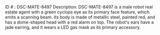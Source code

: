 ID # : DSC-MATE-8497
Description: DSC-MATE-8497 is a male robot real estate agent with a green cyclops eye as its primary face feature, which emits a scanning beam. Its body is made of metallic steel, painted red, and has a dome-shaped head with a red alarm on top. The robot's ears have a jade earring, and it wears a LED gas mask as its primary accessory.